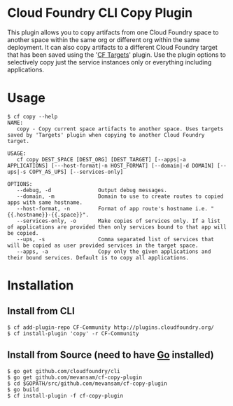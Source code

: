 Cloud Foundry CLI Copy Plugin
===

This plugin allows you to copy artifacts from one Cloud Foundry space to another space within the same org or 
different org within the same deployment. It can also copy artifacts to a different Cloud Foundry target that 
has been saved using the '[CF Targets](https://github.com/guidowb/cf-targets-plugin)' plugin. Use the plugin 
options to selectively copy just the service instances only or everything including applications.

# Usage
```
$ cf copy --help
NAME:
   copy - Copy current space artifacts to another space. Uses targets saved by 'Targets' plugin when copying to another Cloud Foundry target.

USAGE:
   cf copy DEST_SPACE [DEST_ORG] [DEST_TARGET] [--apps|-a APPLICATIONS] [---host-format|-n HOST_FORMAT] [--domain|-d DOMAIN] [--ups|-s COPY_AS_UPS] [--services-only]

OPTIONS:
   --debug, -d               Output debug messages.
   --domain, -m              Domain to use to create routes to copied apps with same hostname.
   --host-format, -n         Format of app route's hostname i.e. "{{.hostname}}-{{.space}}".
   --services-only, -o       Make copies of services only. If a list of applications are provided then only services bound to that app will be copied.
   --ups, -s                 Comma separated list of services that will be copied as user provided services in the target space.
   --apps, -a                Copy only the given applications and their bound services. Default is to copy all applications.
```

# Installation

## Install from CLI
```
$ cf add-plugin-repo CF-Community http://plugins.cloudfoundry.org/
$ cf install-plugin 'copy' -r CF-Community
```

## Install from Source (need to have [Go](http://golang.org/dl/) installed)
```
$ go get github.com/cloudfoundry/cli
$ go get github.com/mevansam/cf-copy-plugin
$ cd $GOPATH/src/github.com/mevansam/cf-copy-plugin
$ go build
$ cf install-plugin -f cf-copy-plugin
```
